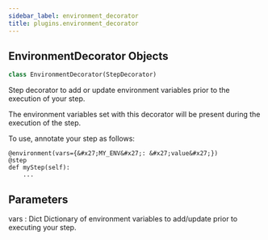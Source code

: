 ```yaml
---
sidebar_label: environment_decorator
title: plugins.environment_decorator
---
```


## EnvironmentDecorator Objects

```python
class EnvironmentDecorator(StepDecorator)
```

Step decorator to add or update environment variables prior to the execution of your step.

The environment variables set with this decorator will be present during the execution of the
step.

To use, annotate your step as follows:
```
@environment(vars={&#x27;MY_ENV&#x27;: &#x27;value&#x27;})
@step
def myStep(self):
    ...
```

Parameters
----------
vars : Dict
    Dictionary of environment variables to add/update prior to executing your step.

